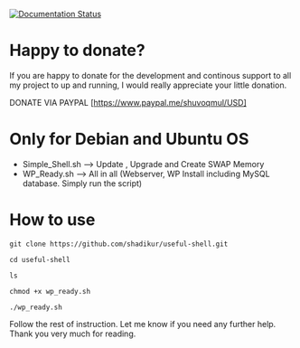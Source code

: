 [![Documentation Status](https://readthedocs.org/projects/useful-shell/badge/?version=latest)](https://useful-shell.readthedocs.io/en/latest/?badge=latest)


# Happy to donate?
If you are happy to donate for the development and continous support to all my project to up and running, I would really appreciate your little donation.

DONATE VIA PAYPAL [https://www.paypal.me/shuvoqmul/USD]

# Only for Debian and Ubuntu OS

- Simple_Shell.sh --> Update , Upgrade and Create SWAP Memory
- WP_Ready.sh --> All in all (Webserver, WP Install including MySQL database. Simply run the script)

# How to use
```
git clone https://github.com/shadikur/useful-shell.git

cd useful-shell

ls

chmod +x wp_ready.sh

./wp_ready.sh
```

Follow the rest of instruction. Let me know if you need any further help. Thank you very much for reading.
